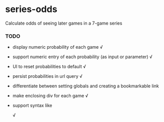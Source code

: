 # series-odds

Calculate odds of seeing later games in a 7-game series

### TODO

- display numeric probability of each game √

- support numeric entry of each probability (as input or parameter) √

- UI to reset probabilities to default √

- persist probabilities in url query √

- differentiate between setting globals and creating a bookmarkable link

- make enclosing div for each game √

- support syntax like <div name="team1_pct" data-target="style.width" /> √
